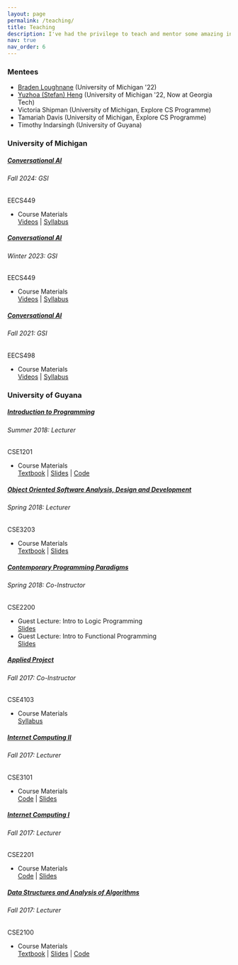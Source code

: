 ```yaml
---
layout: page
permalink: /teaching/
title: Teaching
description: I've had the privilege to teach and mentor some amazing individuals on their academic journeys throughout the years.
nav: true
nav_order: 6
---
```


### Mentees

- [Braden Loughnane](https://www.linkedin.com/in/bradenloughnane/) (University of Michigan '22)
- [Yuzhoa (Stefan) Heng](https://stefanheng.github.io/) (University of Michigan '22, Now at Georgia Tech)
- Victoria Shipman (University of Michigan, Explore CS Programme)
- Tamariah Davis (University of Michigan, Explore CS Programme)
- Timothy Indarsingh (University of Guyana)

### University of Michigan

<div class="card mt-3">
  <div class="p-3">
    <div class="row">
      <div class="col-sm-10">
        <h5 class="card-title"><a href="https://ece.engin.umich.edu/wp-content/uploads/2021/03/EECS_498_Conversational_AI.pdf" target="_blank" rel="noopener noreferrer">Conversational AI</a></h5>
        <h6 class="card-subtitle font-italic">Fall 2024: GSI</h6>
      </div>
      <div class="col-sm-2 text-sm-right">
        <span class="badge">
          EECS449
        </span>
      </div>
    </div>
    <ul class="card-text font-weight-light list-group list-group-flush">
      <li class="list-group-item">
        <div class="row">
          <div class="col-sm-9">
            Course Materials
          </div>
          <div class="col-sm-3 text-right pr-0">
            <a href="https://umich.instructure.com/courses/459668/external_tools/1262" target="_blank" rel="noopener noreferrer">Videos</a>&nbsp;|&nbsp;<a href="https://ece.engin.umich.edu/wp-content/uploads/2021/03/EECS_498_Conversational_AI.pdf" target="_blank" rel="noopener noreferrer">Syllabus</a>
          </div>
        </div>
      </li>    
    </ul>
  </div>
</div>
<p></p>

<div class="card mt-3">
  <div class="p-3">
    <div class="row">
      <div class="col-sm-10">
        <h5 class="card-title"><a href="https://ece.engin.umich.edu/wp-content/uploads/2021/03/EECS_498_Conversational_AI.pdf" target="_blank" rel="noopener noreferrer">Conversational AI</a></h5>
        <h6 class="card-subtitle font-italic">Winter 2023: GSI</h6>
      </div>
      <div class="col-sm-2 text-sm-right">
        <span class="badge">
          EECS449
        </span>
      </div>
    </div>
    <ul class="card-text font-weight-light list-group list-group-flush">
      <li class="list-group-item">
        <div class="row">
          <div class="col-sm-9">
            Course Materials
          </div>
          <div class="col-sm-3 text-right pr-0">
            <a href="https://umich.instructure.com/courses/459668/external_tools/1262" target="_blank" rel="noopener noreferrer">Videos</a>&nbsp;|&nbsp;<a href="https://ece.engin.umich.edu/wp-content/uploads/2021/03/EECS_498_Conversational_AI.pdf" target="_blank" rel="noopener noreferrer">Syllabus</a>
          </div>
        </div>
      </li>    
    </ul>
  </div>
</div>
<p></p>

<div class="card mt-3">
  <div class="p-3">
    <div class="row">
      <div class="col-sm-10">
        <h5 class="card-title"><a href="https://ece.engin.umich.edu/wp-content/uploads/2021/03/EECS_498_Conversational_AI.pdf" target="_blank" rel="noopener noreferrer">Conversational AI</a></h5>
        <h6 class="card-subtitle font-italic">Fall 2021: GSI</h6>
      </div>
      <div class="col-sm-2 text-sm-right">
        <span class="badge">
          EECS498
        </span>
      </div>
    </div>
    <ul class="card-text font-weight-light list-group list-group-flush">
      <li class="list-group-item">
        <div class="row">
          <div class="col-sm-9">
            Course Materials
          </div>
          <div class="col-sm-3 text-right pr-0">
            <a href="https://umich.instructure.com/courses/459668/external_tools/1262" target="_blank" rel="noopener noreferrer">Videos</a>&nbsp;|&nbsp;<a href="https://ece.engin.umich.edu/wp-content/uploads/2021/03/EECS_498_Conversational_AI.pdf" target="_blank" rel="noopener noreferrer">Syllabus</a>
          </div>
        </div>
      </li>    
    </ul>
  </div>
</div>
<p></p>

### University of Guyana

<div class="card mt-3">
  <div class="p-3">
    <div class="row">
      <div class="col-sm-10">
        <h5 class="card-title"><a href="https://www.facebook.com/groups/cse1201summer2018" target="_blank" rel="noopener noreferrer">Introduction to Programming</a></h5>
        <h6 class="card-subtitle font-italic">Summer 2018: Lecturer</h6>
      </div>
      <div class="col-sm-2 text-sm-right">
        <span class="badge">
          CSE1201
        </span>
      </div>
    </div>
    <ul class="card-text font-weight-light list-group list-group-flush">
      <li class="list-group-item">
        <div class="row">
          <div class="col-sm-9">
            Course Materials
          </div>
          <div class="col-sm-3 text-right pr-0">
            <a href="http://cslabcms.nju.edu.cn/problem_solving/images/c/cc/The_C_Programming_Language_%282nd_Edition_Ritchie_Kernighan%29.pdf" target="_blank" rel="noopener noreferrer">Textbook</a>&nbsp;|&nbsp;<a href="https://www.facebook.com/groups/cse1201summer2018/files" target="_blank" rel="noopener noreferrer">Slides</a>&nbsp;|&nbsp;<a href="https://github.com/ChrisIsKing/CSE1201" target="_blank" rel="noopener noreferrer">Code</a>
          </div>
        </div>
      </li>    
    </ul>
  </div>
</div>

<div class="card mt-3">
  <div class="p-3">
    <div class="row">
      <div class="col-sm-10">
        <h5 class="card-title"><a href="https://www.facebook.com/groups/785488904994056/permalink/822101264666153" target="_blank" rel="noopener noreferrer">Object Oriented Software Analysis, Design and Development</a></h5>
        <h6 class="card-subtitle font-italic">Spring 2018: Lecturer</h6>
      </div>
      <div class="col-sm-2 text-sm-right">
        <span class="badge">
          CSE3203
        </span>
      </div>
    </div>
    <ul class="card-text font-weight-light list-group list-group-flush">
      <li class="list-group-item">
        <div class="row">
          <div class="col-sm-9">
            Course Materials
          </div>
          <div class="col-sm-3 text-right pr-0">
            <a href="https://zjnu2017.github.io/OOAD/reading/Object.Oriented.Analysis.and.Design.with.Applications.3rd.Edition.by.Booch.pdf" target="_blank" rel="noopener noreferrer">Textbook</a>&nbsp;|&nbsp;<a href="https://www.facebook.com/groups/785488904994056/files" target="_blank" rel="noopener noreferrer">Slides</a>
          </div>
        </div>
      </li>    
    </ul>
  </div>
</div>

<div class="card mt-3">
  <div class="p-3">
    <div class="row">
      <div class="col-sm-10">
        <h5 class="card-title"><a href="https://www.facebook.com/groups/2018cse2200" target="_blank" rel="noopener noreferrer">Contemporary Programming Paradigms</a></h5>
        <h6 class="card-subtitle font-italic">Spring 2018: Co-Instructor</h6>
      </div>
      <div class="col-sm-2 text-sm-right">
        <span class="badge">
          CSE2200
        </span>
      </div>
    </div>
    <ul class="card-text font-weight-light list-group list-group-flush">
      <li class="list-group-item">
        <div class="row">
          <div class="col-sm-9">
            Guest Lecture: Intro to Logic Programming
          </div>
          <div class="col-sm-3 text-right pr-0">
            <a href="https://www.facebook.com/groups/2018cse2200/permalink/166993887308594" target="_blank" rel="noopener noreferrer">Slides</a>
          </div>
        </div>
      </li>
      <li class="list-group-item">
        <div class="row">
          <div class="col-sm-9">
            Guest Lecture: Intro to Functional Programming
          </div>
          <div class="col-sm-3 text-right pr-0">
            <a href="https://www.facebook.com/groups/2018cse2200/permalink/164552304219419" target="_blank" rel="noopener noreferrer">Slides</a>
          </div>
        </div>
      </li>    
    </ul>
  </div>
</div>

<div class="card mt-3">
  <div class="p-3">
    <div class="row">
      <div class="col-sm-10">
        <h5 class="card-title"><a href="https://www.facebook.com/groups/479007192462450" target="_blank" rel="noopener noreferrer">Applied Project</a></h5>
        <h6 class="card-subtitle font-italic">Fall 2017: Co-Instructor</h6>
      </div>
      <div class="col-sm-2 text-sm-right">
        <span class="badge">
          CSE4103
        </span>
      </div>
    </div>
    <ul class="card-text font-weight-light list-group list-group-flush">
      <li class="list-group-item">
        <div class="row">
          <div class="col-sm-9">
            Course Materials
          </div>
          <div class="col-sm-3 text-right pr-0">
            <a href="/assets/pdf/cse_4103_syllabus.pdf" target="_blank" rel="noopener noreferrer">Syllabus</a>
          </div>
        </div>
      </li>    
    </ul>
  </div>
</div>

<div class="card mt-3">
  <div class="p-3">
    <div class="row">
      <div class="col-sm-10">
        <h5 class="card-title"><a href="https://www.facebook.com/groups/1601360113222091" target="_blank" rel="noopener noreferrer">Internet Computing II</a></h5>
        <h6 class="card-subtitle font-italic">Fall 2017: Lecturer</h6>
      </div>
      <div class="col-sm-2 text-sm-right">
        <span class="badge">
          CSE3101
        </span>
      </div>
    </div>
    <ul class="card-text font-weight-light list-group list-group-flush">
      <li class="list-group-item">
        <div class="row">
          <div class="col-sm-9">
            Course Materials
          </div>
          <div class="col-sm-3 text-right pr-0">
            <a href="https://github.com/ChrisIsKing/CSE3101" target="_blank" rel="noopener noreferrer">Code</a>&nbsp;|&nbsp;<a href="https://www.facebook.com/groups/1601360113222091/files" target="_blank" rel="noopener noreferrer">Slides</a>
          </div>
        </div>
      </li>    
    </ul>
  </div>
</div>

<div class="card mt-3">
  <div class="p-3">
    <div class="row">
      <div class="col-sm-10">
        <h5 class="card-title"><a href="https://www.facebook.com/groups/2026354624308090" target="_blank" rel="noopener noreferrer">Internet Computing I</a></h5>
        <h6 class="card-subtitle font-italic">Fall 2017: Lecturer</h6>
      </div>
      <div class="col-sm-2 text-sm-right">
        <span class="badge">
          CSE2201
        </span>
      </div>
    </div>
    <ul class="card-text font-weight-light list-group list-group-flush">
      <li class="list-group-item">
        <div class="row">
          <div class="col-sm-9">
            Course Materials
          </div>
          <div class="col-sm-3 text-right pr-0">
            <a href="https://github.com/ChrisIsKing/CSE2201" target="_blank" rel="noopener noreferrer">Code</a>&nbsp;|&nbsp;<a href="https://www.facebook.com/groups/2026354624308090/files" target="_blank" rel="noopener noreferrer">Slides</a>
          </div>
        </div>
      </li>    
    </ul>
  </div>
</div>

<div class="card mt-3">
  <div class="p-3">
    <div class="row">
      <div class="col-sm-10">
        <h5 class="card-title"><a href="https://www.facebook.com/groups/505936039753022" target="_blank" rel="noopener noreferrer">Data Structures and Analysis of Algorithms</a></h5>
        <h6 class="card-subtitle font-italic">Fall 2017: Lecturer</h6>
      </div>
      <div class="col-sm-2 text-sm-right">
        <span class="badge">
          CSE2100
        </span>
      </div>
    </div>
    <ul class="card-text font-weight-light list-group list-group-flush">
      <li class="list-group-item">
        <div class="row">
          <div class="col-sm-9">
            Course Materials
          </div>
          <div class="col-sm-3 text-right pr-0">
            <a href="https://edutechlearners.com/download/Introduction_to_algorithms-3rd%20Edition.pdf" target="_blank" rel="noopener noreferrer">Textbook</a>&nbsp;|&nbsp;<a href="https://www.facebook.com/groups/505936039753022/files" target="_blank" rel="noopener noreferrer">Slides</a>&nbsp;|&nbsp;<a href="https://github.com/ChrisIsKing/CSE2100" target="_blank" rel="noopener noreferrer">Code</a>
          </div>
        </div>
      </li>    
    </ul>
  </div>
</div>
